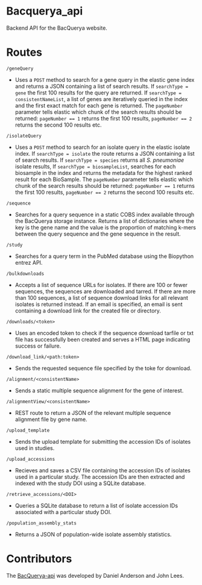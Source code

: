 # Bacquerya_api

Backend API for the BacQuerya website.

# Routes

```/geneQuery```
* Uses a ```POST``` method to search for a gene query in the elastic gene index and returns a JSON containing a list of search results. If ```searchType = gene``` the first 100 results for the query are returned. If ```searchType = consistentNameList```, a list of genes are iteratively queried in the index and the first exact match for each gene is returned. The ```pageNumber``` parameter tells elastic which chunk of the search results should be returned: ```pageNumber == 1``` returns the first 100 results, ```pageNumber == 2``` returns the second 100 results etc.

```/isolateQuery```
* Uses a ```POST``` method to search for an isolate query in the elastic isolate index. If ```searchType = isolate``` the route returns a JSON containing a list of search results. If ```searchType = species``` returns all *S. pneumoniae* isolate results, If ```searchType = biosampleList```, searches for each biosample in the index and returns the metadata for the highest ranked result for each BioSample. The ```pageNumber``` parameter tells elastic which chunk of the search results should be returned: ```pageNumber == 1``` returns the first 100 results, ```pageNumber == 2``` returns the second 100 results etc.

```/sequence```
* Searches for a query sequence in a static COBS index available through the BacQuerya storage instance. Returns a list of dictionaries where the key is the gene name and the value is the proportion of matching k-mers between the query sequence and the gene sequence in the result.

```/study```
* Searches for a query term in the PubMed database using the Biopython entrez API.

```/bulkdownloads```
* Accepts a list of sequence URLs for isolates. If there are 100 or fewer sequences, the sequences are downloaded and tarred. If there are more than 100 sequences, a list of sequence download links for all relevant isolates is returned instead. If an email is specified, an email is sent containing a download link for the created file or directory.

```/downloads/<token>```
* Uses an encoded token to check if the sequence download tarfile or txt file has successfully been created and serves a HTML page indicating success or failure.

```/download_link/<path:token>```
* Sends the requested sequence file specified by the toke for download.

```/alignment/<consistentName>```
* Sends a static multiple sequence alignment for the gene of interest.

```/alignmentView/<consistentName>```
* REST route to return a JSON of the relevant multiple sequence alignment file by gene name.

```/upload_template```
* Sends the upload template for submitting the accession IDs of isolates used in studies.

```/upload_accessions```
* Recieves and saves a CSV file containing the accession IDs of isolates used in a particular study. The accession IDs are then extracted and indexed with the study DOI using a SQLite database.

```/retrieve_accessions/<DOI>```
* Queries a SQLite database to return a list of isolate accession IDs associated with a particular study DOI.

```/population_assembly_stats```
* Returns a JSON of population-wide isolate assembly statistics.

# Contributors

The [BacQuerya-api](https://github.com/bacpop/BacQuerya-api) was developed by Daniel Anderson and John Lees.
